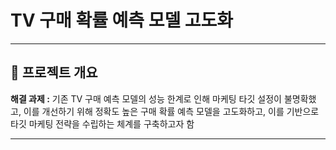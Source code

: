 # TV 구매 확률 예측 모델 고도화

---

## 📌 **프로젝트 개요**

**해결 과제 :** 기존 TV 구매 예측 모델의 성능 한계로 인해 마케팅 타깃 설정이 불명확했고, 이를 개선하기 위해 정확도 높은 구매 확률 예측 모델을 고도화하고, 이를 기반으로 타깃 마케팅 전략을 수립하는 체계를 구축하고자 함

---

